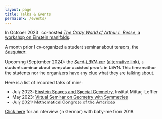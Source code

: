 ```yaml
---
layout: page
title: Talks & Events
permalink: /events/
---
```

In October 2023 I co-hosted [*The Crazy World of Arthur L. Besse*, a workshop on Einstein manifolds](https://www.igt.uni-stuttgart.de/forschung/workshop-einstein-2023/).

A month prior I co-organized a student seminar about tensors, the [*Sesquinar*](https://pnp.mathematik.uni-stuttgart.de/igt/eiserm/lehre/2023/Tensoren/).

Upcoming (September 2024): the [*Semi-LƎⱯN-ear*](https://pnp.mathematik.uni-stuttgart.de/igt/eiserm/lehre/2024/CAP) ([alternative link](https://ilias3.uni-stuttgart.de/goto_Uni_Stuttgart_grp_3628768.html)), a student seminar about computer assisted proofs in LƎⱯN. This time neither the students nor the organizers have any clue what they are talking about.

Here is a list of recorded talks of mine:
* July 2023: [Einstein Spaces and Special Geometry](https://www.mittag-leffler.se/activities/einstein-spaces-and-special-geometry/), Institut Mittag-Leffler
* May 2023: [Virtual Seminar on Geometry with Symmetries](https://www.youtube.com/watch?v=SFCUYeeSouE)
* July 2021: [Mathematical Congress of the Americas](https://www.youtube.com/watch?v=yO92Wj7Nefs)

[Click here](https://www.f08.uni-stuttgart.de/mathematik/aktuelles/news/Interview-mit-Paul-Schwahn-B.Sc./) for an interview (in German) with baby-me from 2018.
